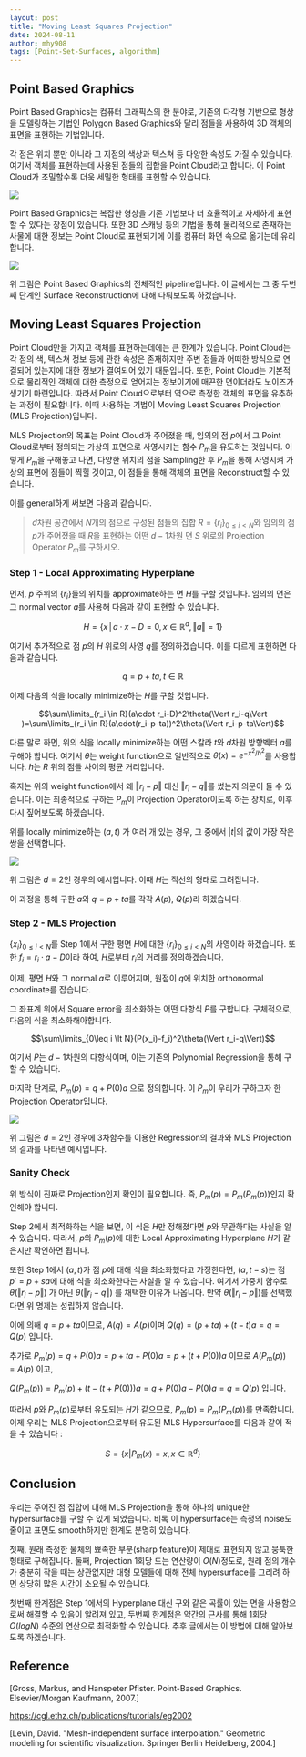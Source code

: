 ```yaml
---
layout: post
title: "Moving Least Squares Projection"
date: 2024-08-11
author: mhy908
tags: [Point-Set-Surfaces, algorithm]
---
```


## Point Based Graphics

Point Based Graphics는 컴퓨터 그래픽스의 한 분야로, 기존의 다각형 기반으로 형상을 모델링하는 기법인 Polygon Based Graphics와 달리 점들을 사용하여 3D 객체의 표면을 표현하는 기법입니다.

각 점은 위치 뿐만 아니라 그 지점의 색상과 텍스쳐 등 다양한 속성도 가질 수 있습니다. 여기서 객체를 표현하는데 사용된 점들의 집합을 Point Cloud라고 합니다. 이 Point Cloud가 조밀할수록 더욱 세밀한 형태를 표현할 수 있습니다.

![](/assets/images/Moving-Least-Squares-Projection/pic5.png)

Point Based Graphics는 복잡한 형상을 기존 기법보다 더 효율적이고 자세하게 표현할 수 있다는 장점이 있습니다. 또한 3D 스캐닝 등의 기법을 통해 물리적으로 존재하는 사물에 대한 정보는 Point Cloud로 표현되기에 이를 컴퓨터 화면 속으로 옮기는데 유리합니다.

![](/assets/images/Moving-Least-Squares-Projection/pic1.png)

위 그림은 Point Based Graphics의 전체적인 pipeline입니다. 이 글에서는 그 중 두번째 단계인 Surface Reconstruction에 대해 다뤄보도록 하겠습니다.

## Moving Least Squares Projection

Point Cloud만을 가지고 객체를 표현하는데에는 큰 한계가 있습니다. Point Cloud는 각 점의 색, 텍스쳐 정보 등에 관한 속성은 존재하지만 주변 점들과 어떠한 방식으로 연결되어 있는지에 대한 정보가 결여되어 있기 때문입니다. 또한, Point Cloud는 기본적으로 물리적인 객체에 대한 측정으로 얻어지는 정보이기에 매끈한 면이더라도 노이즈가 생기기 마련입니다. 따라서 Point Cloud으로부터 역으로 측정한 객체의 표면을 유추하는 과정이 필요합니다. 이때 사용하는 기법이 Moving Least Squares Projection (MLS Projection)입니다.

MLS Projection의 목표는 Point Cloud가 주어졌을 때, 임의의 점 $p$에서 그 Point Cloud로부터 정의되는 가상의 표면으로 사영시키는 함수 $P_m$을 유도하는 것입니다. 이렇게 $P_m$을 구해놓고 나면, 다양한 위치의 점을 Sampling한 후 $P_m$을 통해 사영시켜 가상의 표면에 점들이 찍힐 것이고, 이 점들을 통해 객체의 표면을 Reconstruct할 수 있습니다.

이를 general하게 써보면 다음과 같습니다.

>$d$차원 공간에서 $N$개의 점으로 구성된 점들의 집합 $R=\lbrace r_i\rbrace_{0\leq i\lt N}$와 임의의 점 $p$가 주어졌을 때 $R$을 표현하는 어떤 $d-1$차원 면 $S$ 위로의 Projection Operator $P_m$를 구하시오.

### Step 1 - Local Approximating Hyperplane

먼저, $p$ 주위의 $\lbrace r_i\rbrace$들의 위치를 approximate하는 면 $H$를 구할 것입니다. 임의의 면은 그 normal vector $a$를 사용해 다음과 같이 표현할 수 있습니다.

$$H= \{x\,\vert\, a\cdot x-D=0, x\in \mathbb{R}^d, \Vert a\Vert =1\} $$

여기서 추가적으로 점 $p$의 $H$ 위로의 사영 $q$를 정의하겠습니다. 이를 다르게 표현하면 다음과 같습니다.

$$q=p+ta, t\in \mathbb{R}$$

이제 다음의 식을 locally minimize하는 $H$를 구할 것입니다.

$$\sum\limits_{r_i \in R}(a\cdot r_i-D)^2\theta(\Vert r_i-q\Vert )=\sum\limits_{r_i \in R}(a\cdot(r_i-p-ta))^2\theta(\Vert r_i-p-ta\Vert)$$

다른 말로 하면, 위의 식을 locally minimize하는 어떤 스칼라 $t$와 $d$차원 방향벡터 $a$를 구해야 합니다. 여기서 $\theta$는 weight function으로 일반적으로 $\theta(x)=e^{-x^2/h^2}$를 사용합니다. $h$는 $R$ 위의 점들 사이의 평균 거리입니다.

혹자는 위의 weight function에서 왜 $\Vert r_i-p\Vert$ 대신 $\Vert r_i-q\Vert$를 썼는지 의문이 들 수 있습니다. 이는 최종적으로 구하는 $P_m$이 Projection Operator이도록 하는 장치로, 이후 다시 짚어보도록 하겠습니다.

위를 locally minimize하는 $(a, t)$ 가 여러 개 있는 경우, 그 중에서 $\vert t\vert$의 값이 가장 작은 쌍을 선택합니다.

![](/assets/images/Moving-Least-Squares-Projection/pic3.png)

위 그림은 $d=2$인 경우의 예시입니다. 이때 $H$는 직선의 형태로 그려집니다.

이 과정을 통해 구한 $a$와 $q=p+ta$를 각각 $A(p)$, $Q(p)$라 하겠습니다.

### Step 2 - MLS Projection

$\lbrace x_i\rbrace_{0\leq i\lt N}$를 Step 1에서 구한 평면 $H$에 대한 $\lbrace r_i\rbrace_{0\leq i\lt N}$의 사영이라 하겠습니다. 또한 $f_i=r_i\cdot a-D$이라 하여, $H$로부터 $r_i$의 거리를 정의하겠습니다.

이제, 평면 $H$와 그 normal $a$로 이루어지며, 원점이 $q$에 위치한 orthonormal coordinate를 잡습니다.

그 좌표계 위에서 Square error을 최소화하는 어떤 다항식 $P$를 구합니다. 구체적으로, 다음의 식을 최소화해아합니다.

$$\sum\limits_{0\leq i \lt N}(P(x_i)-f_i)^2\theta(\Vert r_i-q\Vert)$$

여기서 $P$는 $d-1$차원의 다항식이며, 이는 기존의 Polynomial Regression을 통해 구할 수 있습니다.

마지막 단계로, $P_m(p)=q+P(0)a$ 으로 정의합니다. 이 $P_m$이 우리가 구하고자 한 Projection Operator입니다.

![](/assets/images/Moving-Least-Squares-Projection/pic4.png)

위 그림은 $d=2$인 경우에 3차함수를 이용한 Regression의 결과와 MLS Projection의 결과를 나타낸 예시입니다.

### Sanity Check

위 방식이 진짜로 Projection인지 확인이 필요합니다. 즉, $P_m(p)=P_m(P_m(p))$인지 확인해야 합니다.

Step 2에서 최적화하는 식을 보면, 이 식은 $H$만 정해졌다면 $p$와 무관하다는 사실을 알 수 있습니다. 따라서, $p$와 $P_m(p)$에 대한 Local Approximating Hyperplane $H$가 같은지만 확인하면 됩니다.

또한 Step 1에서 $(a, t)$가 점 $p$에 대해 식을 최소화했다고 가정한다면, $(a, t-s)$는 점 $p'=p+sa$에 대해 식을 최소화한다는 사실을 알 수 있습니다. 여기서 가중치 함수로 $\theta(\Vert r_i-p\Vert)$ 가 아닌 $\theta(\Vert r_i-q\Vert)$ 를 채택한 이유가 나옵니다. 만약 $\theta(\Vert r_i-p\Vert)$를 선택했다면 위 명제는 성립하지 않습니다.

이에 의해 $q=p+ta$이므로, $A(q)=A(p)$이며 $Q(q)=(p+ta)+(t-t)a=q=Q(p)$ 입니다.

추가로 $P_m(p)=q+P(0)a=p+ta+P(0)a=p+(t+P(0))a$ 이므로 $A(P_m(p))=A(p)$ 이고,

$Q(P_m(p))=P_m(p)+(t-(t+P(0)))a=q+P(0)a-P(0)a=q=Q(p)$ 입니다.

따라서 $p$와 $P_m(p)$로부터 유도되는 $H$가 같으므로, $P_m(p)=P_m(P_m(p))$를 만족합니다. 이제 우리는 MLS Projection으로부터 유도된 MLS Hypersurface를 다음과 같이 적을 수 있습니다 :

$$S=\{x|P_m(x)=x, x\in \mathbb{R}^d\}$$

## Conclusion

우리는 주어진 점 집합에 대해 MLS Projection을 통해 하나의 unique한 hypersurface를 구할 수 있게 되었습니다. 비록 이 hypersurface는 측정의 noise도 줄이고 표면도 smooth하지만 한계도 분명히 있습니다.

첫째, 원래 측정한 물체의 뾰족한 부분(sharp feature)이 제대로 표현되지 않고 뭉툭한 형태로 구해집니다. 둘째, Projection 1회당 드는 연산량이 $O(N)$정도로, 원래 점의 개수가 충분히 작을 때는 상관없지만 대형 모델들에 대해 전체 hypersurface를 그리려 하면 상당히 많은 시간이 소요될 수 있습니다.

첫번째 한계점은 Step 1에서의 Hyperplane 대신 구와 같은 곡률이 있는 면을 사용함으로써 해결할 수 있음이 알려져 있고, 두번째 한계점은 약간의 근사를 통해 1회당 $O(logN)$ 수준의 연산으로 최적화할 수 있습니다. 추후 글에서는 이 방법에 대해 알아보도록 하겠습니다.

## Reference

[Gross, Markus, and Hanspeter Pfister. Point-Based Graphics. Elsevier/Morgan Kaufmann, 2007.]

https://cgl.ethz.ch/publications/tutorials/eg2002

[Levin, David. "Mesh-independent surface interpolation." Geometric modeling for scientific visualization. Springer Berlin Heidelberg, 2004.]



